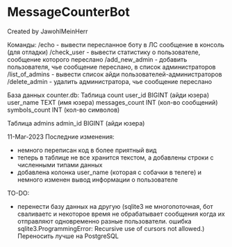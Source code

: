 # MessageCounterBot

Created by JawohlMeinHerr

Команды:
/echo - вывести пересланное боту в ЛС сообщение в консоль (для отладки)
/check_user - вывести статистику о пользователе, сообщение которого переслано
/add_new_admin - добавить пользователя, чье сообщение переслано, в список администраторов
/list_of_admins - вывести список айди пользователей-администраторов
/delete_admin - удалить администратора, чье сообщение переслано

База данных counter.db:
Таблица count
user_id BIGINT (айди юзера)
user_name TEXT (имя юзера)
messages_count INT (кол-во сообщений)
symbols_count INT (кол-во символов)

Таблица admins
admin_id BIGINT (айди юзера)

11-Mar-2023 
Последние изменения:
- немного переписан код в более приятный вид
- теперь в таблице не все хранится текстом, а добавлены строки с численными типами данных
- добавлена колонка user_name (которая с собачки в телеге) и немного изменен вывод информации о пользователе

TO-DO:
- перенести базу данных на другую (sqlite3 не многопоточная, бот сваливаетс и некоторое время не обрабатывает сообщения когда их отправляют одновременно разные пользователи. ошибка sqlite3.ProgrammingError: Recursive use of cursors not allowed.)
Переносить лучше на PostgreSQL
